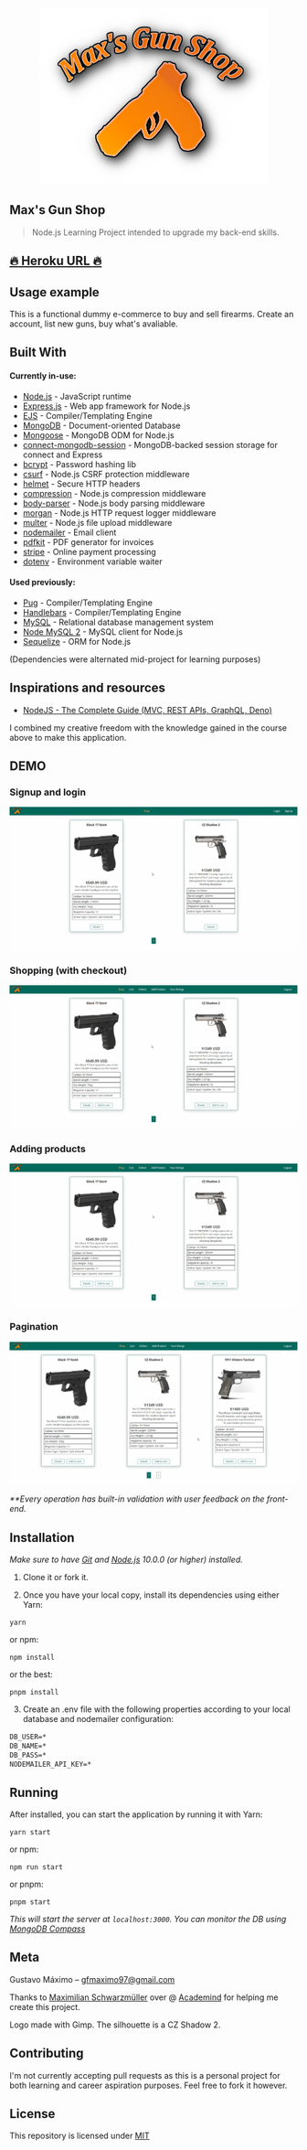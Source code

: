 <p align="center">
    <img src="public/favicon/icon.png">
</p>

## Max's Gun Shop

> Node.js Learning Project intended to upgrade my back-end skills.

## [:fire: Heroku URL :fire:](https://maxs-gun-shop.herokuapp.com/)

## Usage example

This is a functional dummy e-commerce to buy and sell firearms. Create an account, list new guns, buy what's avaliable.

## Built With

#### Currently in-use:

- [Node.js](https://nodejs.org/en/) - JavaScript runtime
- [Express.js](https://expressjs.com/) - Web app framework for Node.js
- [EJS](https://ejs.co/) - Compiler/Templating Engine
- [MongoDB](https://www.mongodb.com/) - Document-oriented Database
- [Mongoose](https://mongoosejs.com/) - MongoDB ODM for Node.js
- [connect-mongodb-session](https://www.npmjs.com/package/connect-mongodb-session) - MongoDB-backed session storage for connect and Express
- [bcrypt](https://www.npmjs.com/package/bcrypt) - Password hashing lib
- [csurf](https://github.com/expressjs/csurf) - Node.js CSRF protection middleware
- [helmet](https://helmetjs.github.io/) - Secure HTTP headers
- [compression](https://www.npmjs.com/package/compression) - Node.js compression middleware
- [body-parser](https://www.npmjs.com/package/body-parser) - Node.js body parsing middleware
- [morgan](https://www.npmjs.com/package/morgan) - Node.js HTTP request logger middleware
- [multer](https://www.npmjs.com/package/multer) - Node.js file upload middleware
- [nodemailer](https://nodemailer.com/) - Email client
- [pdfkit](https://pdfkit.org/) - PDF generator for invoices
- [stripe](https://stripe.com/) - Online payment processing
- [dotenv](https://www.npmjs.com/package/dotenv) - Environment variable waiter

#### Used previously:

- [Pug](https://pugjs.org/api/getting-started.html) - Compiler/Templating Engine
- [Handlebars](https://handlebarsjs.com/) - Compiler/Templating Engine
- [MySQL](https://www.mysql.com/) - Relational database management system
- [Node MySQL 2](https://www.npmjs.com/package/mysql2) - MySQL client for Node.js
- [Sequelize](https://sequelize.org/) - ORM for Node.js

(Dependencies were alternated mid-project for learning purposes)

## Inspirations and resources

- [NodeJS - The Complete Guide (MVC, REST APIs, GraphQL, Deno)](https://www.udemy.com/course/nodejs-the-complete-guide/)

I combined my creative freedom with the knowledge gained in the course above to make this application.

## DEMO

### Signup and login

![](public/demo/signup_and_login.gif)

### Shopping (with checkout)

![](public/demo/shopping.gif)

### Adding products

![](public/demo/adding_product.gif)

### Pagination

![](public/demo/pagination.gif)

_\*\*Every operation has built-in validation with user feedback on the front-end._

## Installation

_Make sure to have [Git](http://git-scm.com/) and [Node.js](http://nodejs.org/) 10.0.0 (or higher) installed._

1. Clone it or fork it.

2. Once you have your local copy, install its dependencies using either Yarn:

```
yarn
```

or npm:

```
npm install
```

or the best:

```
pnpm install
```

3. Create an .env file with the following properties according to your local database and nodemailer configuration:

```
DB_USER=*
DB_NAME=*
DB_PASS=*
NODEMAILER_API_KEY=*
```

## Running

After installed, you can start the application by running it with Yarn:

```
yarn start
```

or npm:

```
npm run start
```

or pnpm:

```
pnpm start
```

_This will start the server at `localhost:3000`. You can monitor the DB using [MongoDB Compass](https://www.mongodb.com/products/compass)_

<!-- (if you didn't change the `PORT` property on `.env`) -->

## Meta

Gustavo Máximo – gfmaximo97@gmail.com

Thanks to [Maximilian Schwarzmüller](https://twitter.com/maxedapps?ref_src=twsrc%5Egoogle%7Ctwcamp%5Eserp%7Ctwgr%5Eauthor) over @ [Academind](https://academind.com/) for helping me create this project.

Logo made with Gimp. The silhouette is a CZ Shadow 2.

## Contributing

I'm not currently accepting pull requests as this is a personal project for both learning and career aspiration purposes.
Feel free to fork it however.

## License

This repository is licensed under [MIT](https://opensource.org/licenses/MIT)
